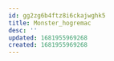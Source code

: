 ```yaml
---
id: gg2zg6b4ftz8i6ckajwghk5
title: Monster_hogremac
desc: ''
updated: 1681955969268
created: 1681955969268
---
```

